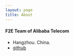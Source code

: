 ```yaml
---
layout: page
title: About
---
```


#### F2E Team of Alibaba Telecom
* Hangzhou. China.
* [github](http://github.com/aliqin)
